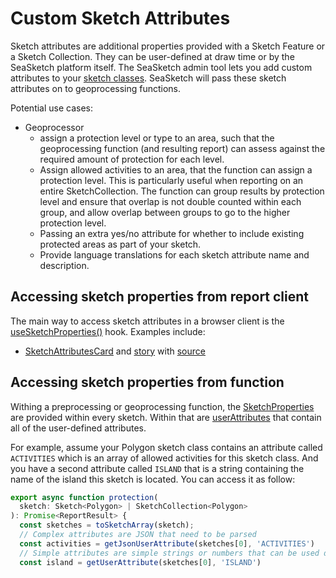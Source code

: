 # Custom Sketch Attributes

Sketch attributes are additional properties provided with a Sketch Feature or a Sketch Collection. They can be user-defined at draw time or by the SeaSketch platform itself. The SeaSketch admin tool lets you add custom attributes to your [sketch classes](https://docs.seasketch.org/seasketch-documentation/administrators-guide/sketch-classes). SeaSketch will pass these sketch attributes on to geoprocessing functions.

Potential use cases:

- Geoprocessor
  - assign a protection level or type to an area, such that the geoprocessing function (and resulting report) can assess against the required amount of protection for each level.
  - Assign allowed activities to an area, that the function can assign a protection level. This is particularly useful when reporting on an entire SketchCollection. The function can group results by protection level and ensure that overlap is not double counted within each group, and allow overlap between groups to go to the higher protection level.
  - Passing an extra yes/no attribute for whether to include existing protected areas as part of your sketch.
  - Provide language translations for each sketch attribute name and description.

## Accessing sketch properties from report client

The main way to access sketch attributes in a browser client is the [useSketchProperties()](../api/client-ui/functions/useSketchProperties.md) hook. Examples include:

- [SketchAttributesCard](../api/client-ui/functions/SketchAttributesCard.md) and [story](https://seasketch.github.io/gp-storybook/Next/index.html?path=/story/components-card-sketchattributescard--next) with [source](https://github.com/seasketch/geoprocessing/blob/dev/packages/geoprocessing/src/components/SketchAttributesNextCard.stories.tsx)

## Accessing sketch properties from function

Withing a preprocessing or geoprocessing function, the [SketchProperties](../api/geoprocessing/type-aliases/SketchProperties.md) are provided within every sketch. Within that are [userAttributes](../api/geoprocessing/type-aliases/UserAttribute.md) that contain all of the user-defined attributes.

For example, assume your Polygon sketch class contains an attribute called `ACTIVITIES` which is an array of allowed activities for this sketch class. And you have a second attribute called `ISLAND` that is a string containing the name of the island this sketch is located. You can access it as follow:

```javascript
export async function protection(
  sketch: Sketch<Polygon> | SketchCollection<Polygon>
): Promise<ReportResult> {
  const sketches = toSketchArray(sketch);
  // Complex attributes are JSON that need to be parsed
  const activities = getJsonUserAttribute(sketches[0], 'ACTIVITIES')
  // Simple attributes are simple strings or numbers that can be used directly
  const island = getUserAttribute(sketches[0], 'ISLAND')
```
